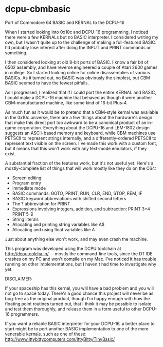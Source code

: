 dcpu-cbmbasic
=============

Port of Commodore 64 BASIC and KERNAL to the DCPU-16

When I started looking into 0x10c and DCPU-16 programming, I noticed
there were a few KERNALs but no BASIC interpreter.  I considered
writing my own, but I wasn't quite up to the challenge of making a
full-featured BASIC.  I'd probably lose interest after doing the
INPUT and PRINT commands or something.

I then considered looking at old 8-bit ports of BASIC.  I know a
fair bit of 6502 assembly, and have reverse engineered a couple of
Atari 2600 games in college.  So I started looking online for online
disassemblies of various BASICs.  As it turned out, no BASIC was
obviously the simplest, but CBM BASIC seemed to have the fewest
pitfalls.

As I progressed, I realized that if I could port the entire KERNAL
and BASIC, I could make a DCPU-16 machine that behaved as though
it were another CBM-manufactured machine, like some kind of 16-bit
Plus-4.

As much fun as it would be to pretend that a CBM-style kernal was
available in the 0x10c universe, there are a few things about the
hardware's design that make this direct port too awkward to be a
canonical product of an in-game corporation.  Everything about the
DCPU-16 and LEM-1802 design suggests an ASCII-based memory and
keyboard, while CBM machines use PETSCII to represent strings
internally, and a differently-ordered PETSCII to represent text
visible on the screen.  I've made this work with a custom font,
but it means that this won't work with any text-mode emulators,
if they exist.  

A substantial fraction of the features work, but it's not useful
yet.  Here's a mostly-complete list of things that will work
mostly like they do on the C64:

* Screen editing
* Program entry
* Immediate mode
* BASIC commands: GOTO, PRINT, RUN, CLR, END, STOP, REM, IF
* BASIC keyword abbreviations with shifted second letters
* The ? abbreviation for PRINT
* Expressions involving integers, addition, and subtraction:
    PRINT 3+4
    PRINT 5-9
* String literals
* Allocating and printing string variables like A$
* Allocating and using float variables like A

Just about anything else won't work, and may even crash the machine.

This program was developed using the DCPU toolchain at
http://dcputoolcha.in/ -- mostly the command-line tools,
since the DT IDE crashes on my PC and won't compile on my Mac.
I've noticed it has trouble running on other implementations,
but I haven't had time to investigate why yet.

DISCLAIMER:

If your spaceship has this kernal, you will have a bad problem and
you will not go to space today.  There's a good chance this project
will never be as bug-free as the original product, though I'm
happy enough with how the floating point routines turned out, that
I think it may be possible to isolate and test them thoroughly,
and release them in a form useful to other DCPU-16 programmers.

If you want a reliable BASIC interpreter for your DCPU-16, a better
place to start might be to port another BASIC implementation to one
of the more venerable kernals, such as one of these:
http://www.ittybittycomputers.com/IttyBitty/TinyBasic/


